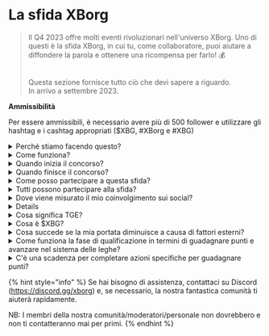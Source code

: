 # La sfida XBorg

> Il Q4 2023 offre molti eventi rivoluzionari nell'universo XBorg. Uno di questi è la sfida XBorg, in cui tu, come collaboratore, puoi aiutare a diffondere la parola e ottenere una ricompensa per farlo! 💰
>
> \
> Questa sezione fornisce tutto ciò che devi sapere a riguardo. \
> In arrivo a settembre 2023.



**Ammissibilità**

Per essere ammissibili, è necessario avere più di 500 follower e utilizzare gli hashtag e i cashtag appropriati ($XBG, #XBorg e #XBG)

<details>

<summary>Perché stiamo facendo questo?</summary>

Il nostro obiettivo è sensibilizzare sul mondo di XBorg, mostrando la nostra fantastica comunità, i nostri prodotti e il nostro token. Organizzare un concorso è il nostro metodo scelto per favorire un'esperienza piacevole e collaborativa.

</details>

<details>

<summary>Come funziona?</summary>

Partecipa attivamente rispettando le [regole](rules-test.md) e seguendo le migliori pratiche (link alle migliori pratiche). Accumulerai punti in base all'impatto del tuo coinvolgimento e più abilmente raggiungi questo obiettivo, maggiori saranno le ricompense che tu e la tua lega potrete ottenere.

</details>

<details>

<summary>Quando inizia il concorso?</summary>

Il concorso è previsto per iniziare il 1° o il 30 settembre 2023, a seconda dei nostri progressi.

</details>

<details>

<summary>Quando finisce il concorso?</summary>

Il concorso terminerà due settimane dopo l'Evento di Generazione del Token ([TGE](./#what-is-a-tge)), la data specifica della quale sarà comunicata in seguito.

</details>

<details>

<summary>Come posso partecipare a questa sfida?</summary>

Una volta soddisfatto il requisito di avere più di 500 follower su Twitter, verranno assegnati punti in base al tuo quotidiano XBorg Influencers Engagement Rank su LunarCrush. Ricorda di includere #XBorg, $XBG o #XBG nei tuoi tweet per un riconoscimento preciso.

</details>

<details>

<summary>Tutti possono partecipare alla sfida?</summary>

La sfida è aperta a tutti, ma i tuoi punti saranno conteggiati solo se hai almeno 500 follower su Twitter.

</details>

<details>

<summary>Dove viene misurato il mio coinvolgimento sui social?</summary>

LunarCrush raccoglie dati direttamente da Twitter, consentendoci di estrarre e analizzare queste informazioni. Di conseguenza, ci concentriamo esclusivamente sulla misurazione del tuo coinvolgimento su Twitter. Sii consapevole che gli interazioni su altre piattaforme social non vengono prese in considerazione. Per ulteriori informazioni, visita [https://lunarcrush.com/faq.](https://lunarcrush.com/faq.)

</details>

<details>

<summaryPuoi darmi un esempio di coinvolgimento efficace?</summary>

Un coinvolgimento efficace consiste nel creare contenuti accattivanti utilizzando hashtag, cashtag ed emoji. Per ulteriori indicazioni, puoi consultare la nostra completa guida alle migliori pratiche: {LINK}

</details>

<details>

<summary>Cosa significa TGE?</summary>

TGE sta per "Token Generation Event", un termine utilizzato principalmente nel settore della blockchain e delle criptovalute.

**Cosa succede durante un TGE?**

Un TGE comporta la creazione e la distribuzione di una nuova criptovaluta o token ai partecipanti iniziali, di solito per raccogliere fondi per un nuovo progetto. Questo processo prevede che l'azienda o l'organizzazione emittente assegni un determinato numero di token ai sostenitori o agli investitori iniziali.

**In cosa differisce un TGE da un ICO?**

Sebbene sia i TGE (Token Generation Events) che gli ICO (Initial Coin Offerings) siano metodi per raccogliere fondi utilizzando token, i termini vengono talvolta usati in modo intercambiabile. Tuttavia, gli addetti ai lavori preferiscono spesso "TGE" perché mette in evidenza la generazione e la distribuzione dei token, anziché l'aspetto "offerta" o vendita.

</details>

<details>

<summary>Cosa è $XBG?</summary>

[$XBG](../../06-or-token/xbg.md) è un token digitale legato al progetto XBorg.

</details>

<details>

<summary>Cosa succede se la mia portata diminuisce a causa di fattori esterni?</summary>

Se non mantieni o aumenti il coinvolgimento, il tuo rango di influencer diminuirà, con conseguente riduzione dei punti giornalieri. Tuttavia, i punti che hai già guadagnato non vengono persi.

</details>

<details>

<summary>Come funziona la fase di qualificazione in termini di guadagnare punti e avanzare nel sistema delle leghe?</summary>

Durante le fasi di qualificazione, i partecipanti accumulano punti giornalieri e salgono nella classifica. Conserveremo uno snapshot finale della classifica sia della Fase di Qualificazione 1 che della Fase di Qualificazione 2. Successivamente, in base al numero totale di partecipanti e al successo degli obiettivi collettivi, saranno disponibili posti in varie Leghe. I migliori performer di ciascuna fase di qualificazione riceveranno poi inviti per unirsi alla lega più adatta in base al loro livello di abilità.

Attraverso queste leghe, inizierà la stagione inaugurale, portando con sé ricompense troppo allettanti per essere trascurate. Questo segna il vero inizio del gioco. Oltre alle consistenti ricompense, la qualificazione dovrebbe essere un obiettivo primario per molti durante le fasi di qualificazione.

</details>

<details>

<summary>C'è una scadenza per completare azioni specifiche per guadagnare punti?</summary>

Sì, ci sono scadenze per guadagnare punti in base alle fasi del gioco. Ci sono due fasi di qualificazione, seguite dal lancio delle [leghe](scoring-test/leagues-test.md). Durante ogni fase, i partecipanti hanno tempo fino alla fine per accumulare il massimo dei punti e assicurarsi una posizione nella [classifica](scoring-test/leaderboard-test.md). Una volta lanciate le leghe, il gioco funziona su base stagionale.

Inoltre, i punti vengono guadagnati quotidianamente e i dati vengono estratti dall'API di [LunarCrush](scoring-test/lunarcrush-test.md) ogni sera prima della mezzanotte (UTC) per calcolare i punti. A causa di problemi tecnici, alcuni dati possono richiedere fino a 48 ore per essere riflessi nella [classifica](scoring-test/leaderboard-test.md).

</details>

{% hint style="info" %}
Se hai bisogno di assistenza, contattaci su Discord (https://discord.gg/xborg) e, se necessario, la nostra fantastica comunità ti aiuterà rapidamente.

NB: I membri della nostra comunità/moderatori/personale non dovrebbero e non ti contatteranno mai per primi.
{% endhint %}